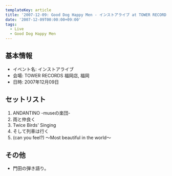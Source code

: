 ```yaml
---
templateKey: article
title: '2007-12-09: Good Dog Happy Men - インストアライブ at TOWER RECORDS 福岡店'
date: '2007-12-09T00:00:00+09:00'
tags:
  - Live
  - Good Dog Happy Men
---
```

## 基本情報

* イベント名: インストアライブ
* 会場: TOWER RECORDS 福岡店, 福岡
* 日時: 2007年12月09日

## セットリスト

1. ANDANTINO -museの楽団-
1. 雨と仲良く
1. Twice Birds' Singing
1. そして列車は行く
1. (can you feel?) ～Most beautiful in the world～

## その他

* 門田の弾き語り。
